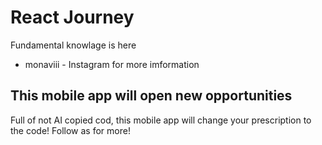 # React Journey

Fundamental knowlage is here

- monaviii - Instagram for more imformation

## This mobile app will open new opportunities

Full of not AI copied cod, this mobile app will change your prescription to the code! Follow as for more!
